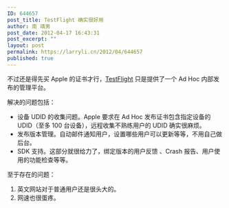```yaml
---
ID: 644657
post_title: TestFlight 确实很好用
author: 南 靖男
post_date: 2012-04-17 16:43:31
post_excerpt: ""
layout: post
permalink: https://larryli.cn/2012/04/644657
published: true
---
```

不过还是得先买 Apple 的证书才行，<a href="https://testflightapp.com" title="TestFlight">TestFlight</a> 只是提供了一个 Ad Hoc 内部发布的管理平台。

解决的问题包括：
<ul>
	<li>设备 UDID 的收集问题。Apple 要求在 Ad Hoc 发布证书包含指定设备的 UDID（至多 100 台设备），远程收集不熟练用户的 UDID 确实很麻烦。</li>
	<li>发布版本管理。自动邮件通知用户，设置哪些用户可以更新等等，不用自己做后台。</li>
	<li>SDK 支持。这部分就很给力了，绑定版本的用户反馈
、Crash 报告、用户使用的功能检查等等。</li>
</ul>

至于存在的问题：
<ol>
	<li>英文网站对于普通用户还是很头大的。</li>
	<li>网速也很蛋疼。</li>
</ol>